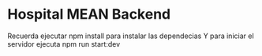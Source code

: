 # Hospital MEAN Backend

Recuerda ejecutar npm install para instalar las dependecias
Y para iniciar el servidor ejecuta npm run start:dev
